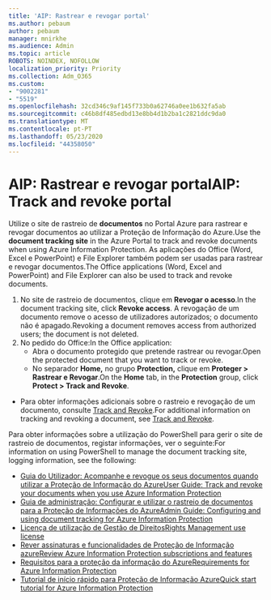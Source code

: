 ```yaml
---
title: 'AIP: Rastrear e revogar portal'
ms.author: pebaum
author: pebaum
manager: mnirkhe
ms.audience: Admin
ms.topic: article
ROBOTS: NOINDEX, NOFOLLOW
localization_priority: Priority
ms.collection: Adm_O365
ms.custom:
- "9002281"
- "5519"
ms.openlocfilehash: 32cd346c9af145f733b0a62746a0ee1b632fa5ab
ms.sourcegitcommit: c46b8df485edbd13e8bb4d1b2ba1c2821ddc9da0
ms.translationtype: MT
ms.contentlocale: pt-PT
ms.lasthandoff: 05/23/2020
ms.locfileid: "44358050"
---
```

# <a name="aip-track-and-revoke-portal"></a><span data-ttu-id="a9640-102">AIP: Rastrear e revogar portal</span><span class="sxs-lookup"><span data-stu-id="a9640-102">AIP: Track and revoke portal</span></span>

<span data-ttu-id="a9640-103">Utilize o site de rastreio de **documentos** no Portal Azure para rastrear e revogar documentos ao utilizar a Proteção de Informação do Azure.</span><span class="sxs-lookup"><span data-stu-id="a9640-103">Use the **document tracking site** in the Azure Portal to track and revoke documents when using Azure Information Protection.</span></span> <span data-ttu-id="a9640-104">As aplicações do Office (Word, Excel e PowerPoint) e File Explorer também podem ser usadas para rastrear e revogar documentos.</span><span class="sxs-lookup"><span data-stu-id="a9640-104">The Office applications (Word, Excel and PowerPoint) and File Explorer can also be used to track and revoke documents.</span></span>

1. <span data-ttu-id="a9640-105">No site de rastreio de documentos, clique em **Revogar o acesso**.</span><span class="sxs-lookup"><span data-stu-id="a9640-105">In the document tracking site, click **Revoke access**.</span></span> <span data-ttu-id="a9640-106">A revogação de um documento remove o acesso de utilizadores autorizados; o documento não é apagado.</span><span class="sxs-lookup"><span data-stu-id="a9640-106">Revoking a document removes access from authorized users; the document is not deleted.</span></span>
2. <span data-ttu-id="a9640-107">No pedido do Office:</span><span class="sxs-lookup"><span data-stu-id="a9640-107">In the Office application:</span></span>
    - <span data-ttu-id="a9640-108">Abra o documento protegido que pretende rastrear ou revogar.</span><span class="sxs-lookup"><span data-stu-id="a9640-108">Open the protected document that you want to track or revoke.</span></span>
    - <span data-ttu-id="a9640-109">No separador **Home,** no grupo **Protection,** clique em **Proteger > Rastrear e Revogar**.</span><span class="sxs-lookup"><span data-stu-id="a9640-109">On the **Home** tab, in the **Protection** group, click **Protect > Track and Revoke**.</span></span>

- <span data-ttu-id="a9640-110">Para obter informações adicionais sobre o rastreio e revogação de um documento, consulte [Track and Revoke](https://docs.microsoft.com/azure/information-protection/rms-client/client-track-revoke).</span><span class="sxs-lookup"><span data-stu-id="a9640-110">For additional information on tracking and revoking a document, see [Track and Revoke](https://docs.microsoft.com/azure/information-protection/rms-client/client-track-revoke).</span></span>

<span data-ttu-id="a9640-111">Para obter informações sobre a utilização do PowerShell para gerir o site de rastreio de documentos, registar informações, ver o seguinte:</span><span class="sxs-lookup"><span data-stu-id="a9640-111">For information on using PowerShell to manage the document tracking site, logging information, see the following:</span></span>
- [<span data-ttu-id="a9640-112">Guia do Utilizador: Acompanhe e revogue os seus documentos quando utilizar a Proteção de Informação do Azure</span><span class="sxs-lookup"><span data-stu-id="a9640-112">User Guide: Track and revoke your documents when you use Azure Information Protection</span></span>](https://docs.microsoft.com/azure/information-protection/rms-client/client-track-revoke)
- [<span data-ttu-id="a9640-113">Guia de administração: Configurar e utilizar o rastreio de documentos para a Proteção de Informações do Azure</span><span class="sxs-lookup"><span data-stu-id="a9640-113">Admin Guide: Configuring and using document tracking for Azure Information Protection</span></span>](https://docs.microsoft.com/azure/information-protection/rms-client/client-admin-guide-document-tracking)
- [<span data-ttu-id="a9640-114">Licença de utilização de Gestão de Direitos</span><span class="sxs-lookup"><span data-stu-id="a9640-114">Rights Management use license</span></span>](https://docs.microsoft.com/azure/information-protection/configure-usage-rights#rights-management-use-license)
- [<span data-ttu-id="a9640-115">Rever assinaturas e funcionalidades de Proteção de Informação azure</span><span class="sxs-lookup"><span data-stu-id="a9640-115">Review Azure Information Protection subscriptions and features</span></span>](https://azure.microsoft.com/pricing/details/information-protection)
- [<span data-ttu-id="a9640-116">Requisitos para a proteção da informação do Azure</span><span class="sxs-lookup"><span data-stu-id="a9640-116">Requirements for Azure Information Protection</span></span>](https://docs.microsoft.com/azure/information-protection/get-started/requirements)
- [<span data-ttu-id="a9640-117">Tutorial de início rápido para Proteção de Informação Azure</span><span class="sxs-lookup"><span data-stu-id="a9640-117">Quick start tutorial for Azure Information Protection</span></span>](https://docs.microsoft.com/azure/information-protection/get-started/infoprotect-quick-start-tutorial)
